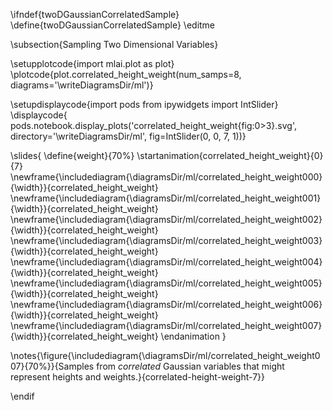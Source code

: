 \ifndef{twoDGaussianCorrelatedSample}
\define{twoDGaussianCorrelatedSample}
\editme

\subsection{Sampling Two Dimensional Variables}

\setupplotcode{import mlai.plot as plot}
\plotcode{plot.correlated_height_weight(num_samps=8, 
                              diagrams='\writeDiagramsDir/ml')}

\setupdisplaycode{import pods
from ipywidgets import IntSlider}
\displaycode{
pods.notebook.display_plots('correlated_height_weight{fig:0>3}.svg', 
                            directory='\writeDiagramsDir/ml', 
							fig=IntSlider(0, 0, 7, 1))}


\slides{
\define{weight}{70%}
\startanimation{correlated_height_weight}{0}{7}
\newframe{\includediagram{\diagramsDir/ml/correlated_height_weight000}{\width}}{correlated_height_weight}
\newframe{\includediagram{\diagramsDir/ml/correlated_height_weight001}{\width}}{correlated_height_weight}
\newframe{\includediagram{\diagramsDir/ml/correlated_height_weight002}{\width}}{correlated_height_weight}
\newframe{\includediagram{\diagramsDir/ml/correlated_height_weight003}{\width}}{correlated_height_weight}
\newframe{\includediagram{\diagramsDir/ml/correlated_height_weight004}{\width}}{correlated_height_weight}
\newframe{\includediagram{\diagramsDir/ml/correlated_height_weight005}{\width}}{correlated_height_weight}
\newframe{\includediagram{\diagramsDir/ml/correlated_height_weight006}{\width}}{correlated_height_weight}
\newframe{\includediagram{\diagramsDir/ml/correlated_height_weight007}{\width}}{correlated_height_weight}
\endanimation
}

\notes{\figure{\includediagram{\diagramsDir/ml/correlated_height_weight007}{70%}}{Samples from *correlated* Gaussian variables that might represent heights and weights.}{correlated-height-weight-7}}

\endif
